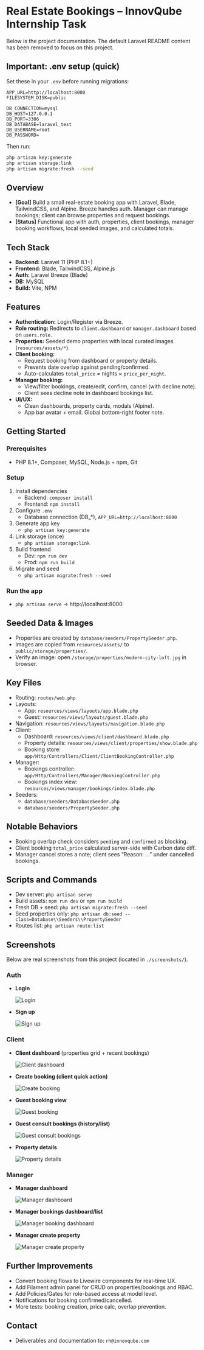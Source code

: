 # Real Estate Bookings – InnovQube Internship Task

Below is the project documentation. The default Laravel README content has been removed to focus on this project.

## Important: .env setup (quick)

Set these in your `.env` before running migrations:

```env
APP_URL=http://localhost:8000
FILESYSTEM_DISK=public

DB_CONNECTION=mysql
DB_HOST=127.0.0.1
DB_PORT=3306
DB_DATABASE=laravel_test
DB_USERNAME=root
DB_PASSWORD=
```

Then run:

```bash
php artisan key:generate
php artisan storage:link
php artisan migrate:fresh --seed
```


## Overview

- **[Goal]** Build a small real-estate booking app with Laravel, Blade, TailwindCSS, and Alpine. Breeze handles auth. Manager can manage bookings; client can browse properties and request bookings.
- **[Status]** Functional app with auth, properties, client bookings, manager booking workflows, local seeded images, and calculated totals.

## Tech Stack

- **Backend:** Laravel 11 (PHP 8.1+)
- **Frontend:** Blade, TailwindCSS, Alpine.js
- **Auth:** Laravel Breeze (Blade)
- **DB:** MySQL
- **Build:** Vite, NPM

## Features

- **Authentication:** Login/Register via Breeze.
- **Role routing:** Redirects to `client.dashboard` or `manager.dashboard` based on `users.role`.
- **Properties:** Seeded demo properties with local curated images (`resources/assets/*`).
- **Client booking:**
  - Request booking from dashboard or property details.
  - Prevents date overlap against pending/confirmed.
  - Auto-calculates `total_price` = nights × `price_per_night`.
- **Manager booking:**
  - View/filter bookings, create/edit, confirm, cancel (with decline note).
  - Client sees decline note in dashboard bookings list.
- **UI/UX:**
  - Clean dashboards, property cards, modals (Alpine).
  - App bar avatar + email. Global bottom-right footer note.

## Getting Started

### Prerequisites

- PHP 8.1+, Composer, MySQL, Node.js + npm, Git

### Setup

1. Install dependencies
   - Backend: `composer install`
   - Frontend: `npm install`
2. Configure `.env`
   - Database connection (DB_*), `APP_URL=http://localhost:8000`
3. Generate app key
   - `php artisan key:generate`
4. Link storage (once)
   - `php artisan storage:link`
5. Build frontend
   - Dev: `npm run dev`
   - Prod: `npm run build`
6. Migrate and seed
   - `php artisan migrate:fresh --seed`

### Run the app

- `php artisan serve` → http://localhost:8000

## Seeded Data & Images

- Properties are created by `database/seeders/PropertySeeder.php`.
- Images are copied from `resources/assets/` to `public/storage/properties/`.
- Verify an image: open `/storage/properties/modern-city-loft.jpg` in browser.

## Key Files

- Routing: `routes/web.php`
- Layouts:
  - App: `resources/views/layouts/app.blade.php`
  - Guest: `resources/views/layouts/guest.blade.php`
- Navigation: `resources/views/layouts/navigation.blade.php`
- Client:
  - Dashboard: `resources/views/client/dashboard.blade.php`
  - Property details: `resources/views/client/properties/show.blade.php`
  - Booking store: `app/Http/Controllers/Client/ClientBookingController.php`
- Manager:
  - Bookings controller: `app/Http/Controllers/Manager/BookingController.php`
  - Bookings index view: `resources/views/manager/bookings/index.blade.php`
- Seeders:
  - `database/seeders/DatabaseSeeder.php`
  - `database/seeders/PropertySeeder.php`

## Notable Behaviors

- Booking overlap check considers `pending` and `confirmed` as blocking.
- Client booking `total_price` calculated server-side with Carbon date diff.
- Manager cancel stores a note; client sees “Reason: …” under cancelled bookings.

## Scripts and Commands

- Dev server: `php artisan serve`
- Build assets: `npm run dev` or `npm run build`
- Fresh DB + seed: `php artisan migrate:fresh --seed`
- Seed properties only: `php artisan db:seed --class=Database\\Seeders\\PropertySeeder`
- Routes list: `php artisan route:list`

## Screenshots

Below are real screenshots from this project (located in `./screenshots/`).

### Auth
- **Login**
  
  ![Login](screenshots/login.png)

- **Sign up**
  
  ![Sign up](screenshots/signup.png)

### Client
- **Client dashboard** (properties grid + recent bookings)
  
  ![Client dashboard](screenshots/guest-dashboard.png)

- **Create booking (client quick action)**
  
  ![Create booking](screenshots/create-booking.png)

- **Guest booking view**
  
  ![Guest booking](screenshots/guest-booking.png)

- **Guest consult bookings (history/list)**
  
  ![Guest consult bookings](screenshots/guest-consult-bookings.png)

- **Property details**
  
  ![Property details](screenshots/proprety-details.png)

### Manager
- **Manager dashboard**
  
  ![Manager dashboard](screenshots/manager-dashboard.png)

- **Manager bookings dashboard/list**
  
  ![Manager booking dashboard](screenshots/manager-booking-dashboard.png)

- **Manager create property**
  
  ![Manager create property](screenshots/manager-create-prop.png)

## Further Improvements

- Convert booking flows to Livewire components for real-time UX.
- Add Filament admin panel for CRUD on properties/bookings and RBAC.
- Add Policies/Gates for role-based access at model level.
- Notifications for booking confirmed/cancelled.
- More tests: booking creation, price calc, overlap prevention.

## Contact

- Deliverables and documentation to: `rh@innovqube.com`
